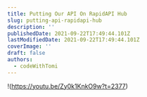 ```yaml
---
title: Putting Our API On RapidAPI Hub
slug: putting-api-rapidapi-hub
description: ''
publishedDate: 2021-09-22T17:49:44.101Z
lastModifiedDate: 2021-09-22T17:49:44.101Z
coverImage: ''
draft: false
authors:
  - codeWithTomi
---
```


!(https://youtu.be/Zy0k1KnkO9w?t=2377)
